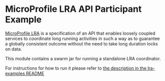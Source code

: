 # MicroProfile LRA API Participant Example

[MicroProfile LRA](https://github.com/eclipse/microprofile-lra) is a specification of an API that
enables loosely coupled services to coordinate long running activities in such a way as to
guarantee a globally consistent outcome without the need to take long duration locks on data.

This module contains a swarm jar for running a standalone LRA coordinator.

For instructions for how to run it please refer to
[the description in the lra-examples README](../README.md#running-an-external-lra-coordinator)

